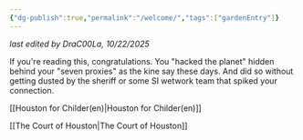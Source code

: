 ```yaml
---
{"dg-publish":true,"permalink":"/welcome/","tags":["gardenEntry"]}
---
```


*last edited by DraC00La, 10/22/2025*

If you're reading this, congratulations. You "hacked the planet" hidden behind your "seven proxies" as the kine say these days. And did so without getting dusted by the sheriff or some SI wetwork team that spiked your connection. 

[[Houston for Childer(en)\|Houston for Childer(en)]]

[[The Court of Houston\|The Court of Houston]]